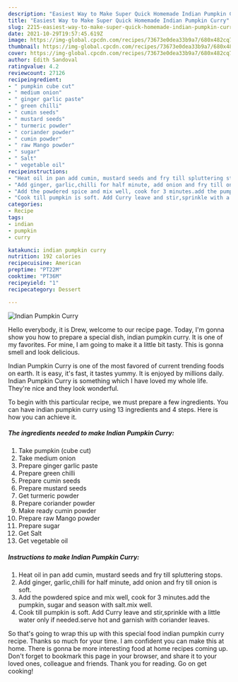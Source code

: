 ```yaml
---
description: "Easiest Way to Make Super Quick Homemade Indian Pumpkin Curry"
title: "Easiest Way to Make Super Quick Homemade Indian Pumpkin Curry"
slug: 2215-easiest-way-to-make-super-quick-homemade-indian-pumpkin-curry
date: 2021-10-29T19:57:45.619Z
image: https://img-global.cpcdn.com/recipes/73673e0dea33b9a7/680x482cq70/indian-pumpkin-curry-recipe-main-photo.jpg
thumbnail: https://img-global.cpcdn.com/recipes/73673e0dea33b9a7/680x482cq70/indian-pumpkin-curry-recipe-main-photo.jpg
cover: https://img-global.cpcdn.com/recipes/73673e0dea33b9a7/680x482cq70/indian-pumpkin-curry-recipe-main-photo.jpg
author: Edith Sandoval
ratingvalue: 4.2
reviewcount: 27126
recipeingredient:
- " pumpkin cube cut"
- " medium onion"
- " ginger garlic paste"
- " green chilli"
- " cumin seeds"
- " mustard seeds"
- " turmeric powder"
- " coriander powder"
- " cumin powder"
- " raw Mango powder"
- " sugar"
- " Salt"
- " vegetable oil"
recipeinstructions:
- "Heat oil in pan add cumin, mustard seeds and fry till spluttering stops."
- "Add ginger, garlic,chilli for half minute, add onion and fry till onion is soft."
- "Add the powdered spice and mix well, cook for 3 minutes.add the pumpkin, sugar and season with salt.mix well."
- "Cook till pumpkin is soft. Add Curry leave and stir,sprinkle with a little water only if needed.serve hot and garnish with coriander leaves."
categories:
- Recipe
tags:
- indian
- pumpkin
- curry

katakunci: indian pumpkin curry 
nutrition: 192 calories
recipecuisine: American
preptime: "PT22M"
cooktime: "PT36M"
recipeyield: "1"
recipecategory: Dessert

---
```



![Indian Pumpkin Curry](https://img-global.cpcdn.com/recipes/73673e0dea33b9a7/680x482cq70/indian-pumpkin-curry-recipe-main-photo.jpg)

Hello everybody, it is Drew, welcome to our recipe page. Today, I'm gonna show you how to prepare a special dish, indian pumpkin curry. It is one of my favorites. For mine, I am going to make it a little bit tasty. This is gonna smell and look delicious.

Indian Pumpkin Curry is one of the most favored of current trending foods on earth. It is easy, it's fast, it tastes yummy. It is enjoyed by millions daily. Indian Pumpkin Curry is something which I have loved my whole life. They're nice and they look wonderful.




To begin with this particular recipe, we must prepare a few ingredients. You can have indian pumpkin curry using 13 ingredients and 4 steps. Here is how you can achieve it.

<!--inarticleads1-->

##### The ingredients needed to make Indian Pumpkin Curry:

1. Take  pumpkin (cube cut)
1. Take  medium onion
1. Prepare  ginger garlic paste
1. Prepare  green chilli
1. Prepare  cumin seeds
1. Prepare  mustard seeds
1. Get  turmeric powder
1. Prepare  coriander powder
1. Make ready  cumin powder
1. Prepare  raw Mango powder
1. Prepare  sugar
1. Get  Salt
1. Get  vegetable oil




<!--inarticleads2-->

##### Instructions to make Indian Pumpkin Curry:

1. Heat oil in pan add cumin, mustard seeds and fry till spluttering stops.
1. Add ginger, garlic,chilli for half minute, add onion and fry till onion is soft.
1. Add the powdered spice and mix well, cook for 3 minutes.add the pumpkin, sugar and season with salt.mix well.
1. Cook till pumpkin is soft. Add Curry leave and stir,sprinkle with a little water only if needed.serve hot and garnish with coriander leaves.




So that's going to wrap this up with this special food indian pumpkin curry recipe. Thanks so much for your time. I am confident you can make this at home. There is gonna be more interesting food at home recipes coming up. Don't forget to bookmark this page in your browser, and share it to your loved ones, colleague and friends. Thank you for reading. Go on get cooking!
